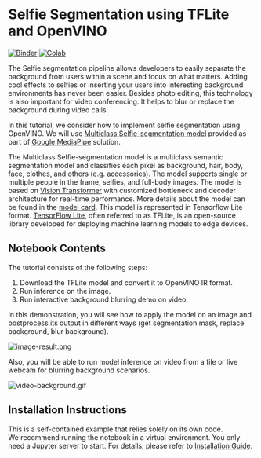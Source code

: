 # Selfie Segmentation using TFLite and OpenVINO
[![Binder](https://mybinder.org/badge_logo.svg)](https://mybinder.org/v2/gh/eaidova/openvino_notebooks_binder.git/main?urlpath=git-pull%3Frepo%3Dhttps%253A%252F%252Fgithub.com%252Fopenvinotoolkit%252Fopenvino_notebooks%26urlpath%3Dtree%252Fopenvino_notebooks%252Fnotebooks%2Ftflite-selfie-segmentation%2Ftflite-selfie-segmentation.ipynb)
[![Colab](https://colab.research.google.com/assets/colab-badge.svg)](https://colab.research.google.com/github/openvinotoolkit/openvino_notebooks/blob/main/notebooks/tflite-selfie-segmentation/tflite-selfie-segmentation.ipynb)

The Selfie segmentation pipeline allows developers to easily separate the background from users within a scene and focus on what matters. Adding cool effects to selfies or inserting your users into interesting background environments has never been easier. Besides photo editing, this technology is also important for video conferencing. It helps to blur or replace the background during video calls.

In this tutorial, we consider how to implement selfie segmentation using OpenVINO. We will use [Multiclass Selfie-segmentation model](https://developers.google.com/mediapipe/solutions/vision/image_segmenter/#multiclass-model) provided as part of [Google MediaPipe](https://developers.google.com/mediapipe) solution.

The Multiclass Selfie-segmentation model is a multiclass semantic segmentation model and classifies each pixel as background, hair, body, face, clothes, and others (e.g. accessories). The model supports single or multiple people in the frame, selfies, and full-body images. The model is based on [Vision Transformer](https://arxiv.org/abs/2010.11929) with customized bottleneck and decoder architecture for real-time performance. More details about the model can be found in the [model card](https://storage.googleapis.com/mediapipe-assets/Model%20Card%20Multiclass%20Segmentation.pdf). This model is represented in Tensorflow Lite format. [TensorFlow Lite](https://www.tensorflow.org/lite/guide), often referred to as TFLite, is an open-source library developed for deploying machine learning models to edge devices.


## Notebook Contents

The tutorial consists of the following steps:

1. Download the TFLite model and convert it to OpenVINO IR format.
2. Run inference on the image.
3. Run interactive background blurring demo on video.

In this demonstration, you will see how to apply the model on an image and postprocess its output in different ways (get segmentation mask, replace background, blur background).

![image-result.png](https://user-images.githubusercontent.com/29454499/251086501-cb731d92-1d43-4ead-b635-997f92603761.png)

Also, you will be able to run model inference on video from a file or live webcam for blurring background scenarios.

![video-background.gif](https://user-images.githubusercontent.com/29454499/251085926-14045ebc-273b-4ccb-b04f-82a3f7811b87.gif)

## Installation Instructions
This is a self-contained example that relies solely on its own code.</br>
We recommend running the notebook in a virtual environment. You only need a Jupyter server to start.
For details, please refer to [Installation Guide](../../README.md).